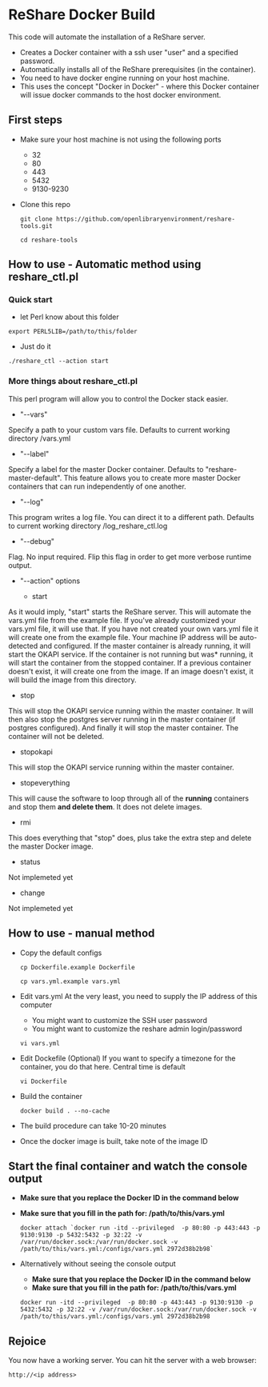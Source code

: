 # ReShare Docker Build

This code will automate the installation of a ReShare server.

- Creates a Docker container with a ssh user "user" and a specified password.
- Automatically installs all of the ReShare prerequisites (in the container).
- You need to have docker engine running on your host machine.
- This uses the concept "Docker in Docker" - where this Docker container will issue docker commands to the host docker environment.

## First steps

- Make sure your host machine is not using the following ports
  - 32
  - 80
  - 443
  - 5432
  - 9130-9230
- Clone this repo

  `git clone https://github.com/openlibraryenvironment/reshare-tools.git`

  `cd reshare-tools`
## How to use - Automatic method using reshare_ctl.pl

### Quick start

- let Perl know about this folder

`export PERL5LIB=/path/to/this/folder`

- Just do it

`./reshare_ctl --action start`

### More things about reshare_ctl.pl

This perl program will allow you to control the Docker stack easier.

- "--vars"

Specify a path to your custom vars file. Defaults to current working directory /vars.yml

- "--label"

Specify a label for the master Docker container. Defaults to "reshare-master-default". This feature allows you to create more master Docker containers that can run independently of one another.

- "--log"

This program writes a log file. You can direct it to a different path. Defaults to current working directory /log_reshare_ctl.log

- "--debug"

Flag. No input required. Flip this flag in order to get more verbose runtime output.

- "--action" options

  - start

As it would imply, "start" starts the ReShare server. This will automate the vars.yml file from the example file. If you've already customized your vars.yml file, it will use that. If you have not created your own vars.yml file it will create one from the example file. Your machine IP address will be auto-detected and configured. If the master container is already running, it will start the OKAPI service. If the container is not running but was* running, it will start the container from the stopped container. If a previous container doesn't exist, it will create one from the image. If an image doesn't exist, it will build the image from this directory.

  - stop

This will stop the OKAPI service running within the master container. It will then also stop the postgres server running in the master container (if postgres configured). And finally it will stop the master container. The container will not be deleted.

  - stopokapi

This will stop the OKAPI service running within the master container.

  - stopeverything

This will cause the software to loop through all of the **running** containers and stop them **and delete them**. It does not delete images.

  - rmi

This does everything that "stop" does, plus take the extra step and delete the master Docker image.

  - status

Not implemeted yet

  - change

Not implemeted yet

## How to use - manual method

- Copy the default configs

  `cp Dockerfile.example Dockerfile`

  `cp vars.yml.example vars.yml`

- Edit vars.yml
At the very least, you need to supply the IP address of this computer
    - You might want to customize the SSH user password
    - You might want to customize the reshare admin login/password

  `vi vars.yml`

- Edit Dockefile (Optional)
  If you want to specify a timezone for the container, you do that here. Central time is default

  `vi Dockerfile`

- Build the container

  `docker build . --no-cache`

- The build procedure can take 10-20 minutes
- Once the docker image is built, take note of the image ID

## Start the final container and watch the console output
- **Make sure that you replace the Docker ID in the command below**
- **Make sure that you fill in the path for: /path/to/this/vars.yml**

  ``docker attach `docker run -itd --privileged  -p 80:80 -p 443:443 -p 9130:9130 -p 5432:5432 -p 32:22 -v /var/run/docker.sock:/var/run/docker.sock -v /path/to/this/vars.yml:/configs/vars.yml 2972d38b2b98` ``

- Alternatively without seeing the console output
    - **Make sure that you replace the Docker ID in the command below**
    - **Make sure that you fill in the path for: /path/to/this/vars.yml**

  `docker run -itd --privileged  -p 80:80 -p 443:443 -p 9130:9130 -p 5432:5432 -p 32:22 -v /var/run/docker.sock:/var/run/docker.sock -v /path/to/this/vars.yml:/configs/vars.yml 2972d38b2b98`

## Rejoice

You now have a working server. You can hit the server with a web browser:

  `http://<ip address>`
